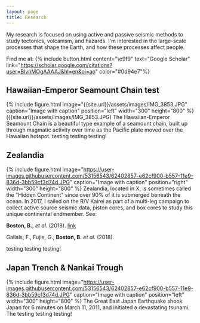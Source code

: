 ```yaml
---
layout: page
title: Research
---
```


My research is focused on using active and passive seismic methods to study tectonics, volcanism, and hazards. I'm interested in the large-scale processes that shape the Earth, and how these processes affect people.


Find me at: {% include button.html content="\e9f9" text="Google Scholar" link="https://scholar.google.com/citations?user=BlvnMOgAAAAJ&hl=en&oi=ao" color="#0d94e7"%}


## Hawaiian-Emperor Seamount Chain test
{% include figure.html image="{{site.url}}/assets/images/IMG_3853.JPG" caption="Image with caption" position="left" width="300" height="800" %}
({{site.url}}/assets/images/IMG_3853.JPG)
The Hawaiian-Emperor Seamount Chain is a beautiful type example of a seamount chain, built up through magmatic activity over time as the Pacific plate moved over the Hawaiian hotspot. 
testing
testing
testing!

## Zealandia
{% include figure.html image="https://user-images.githubusercontent.com/53156543/62402857-e62cf900-b557-11e9-836d-3bb59cf3d74d.JPG" caption="Image with caption" position="right" width="300" height="800" %}
Zealandia, located in X, is sometimes called the "Hidden Continent" since over 90% of it is submerged beneath the ocean. In 2017, I sailed on the R/V Kairei as part of a multi-leg campaign to collect active source seismic data, piston cores, and box cores to study this unique continental endmember.
See:

**Boston, B.**, _et al._ (2018). [link](https://earth-planets-space.springeropen.com/articles/10.1186/1880-5981-66-135 "link")

Gallais, F., Fujie, G., **Boston, B.** _et al._ (2018).

testing
testing
testing!


## Japan Trench & Nankai Trough
{% include figure.html image="https://user-images.githubusercontent.com/53156543/62402857-e62cf900-b557-11e9-836d-3bb59cf3d74d.JPG" caption="Image with caption" position="left" width="300" height="800" %}
The Great East Japan Earthquake shook Japan for 6 minutes on March 11, 2011, and initiated a devastating tsunami. The 
testing
testing
testing!
